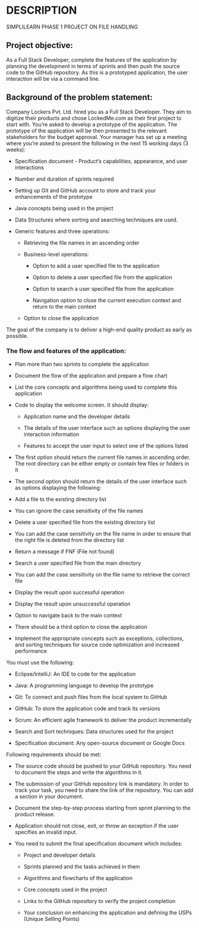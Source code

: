 # DESCRIPTION

SIMPLILEARN PHASE 1 PROJECT ON FILE HANDLING

## Project objective: 

As a Full Stack Developer, complete the features of the application by planning the development in terms of sprints and then push the source code to the GitHub repository. As this is a prototyped application, the user interaction will be via a command line. 

 

## Background of the problem statement:

Company Lockers Pvt. Ltd. hired you as a Full Stack Developer. They aim to digitize their products and chose LockedMe.com as their first project to start with. You’re asked to develop a prototype of the application. The prototype of the application will be then presented to the relevant stakeholders for the budget approval. Your manager has set up a meeting where you’re asked to present the following in the next 15 working days (3 weeks): 

 * Specification document - Product’s capabilities, appearance, and user interactions

 * Number and duration of sprints required 

 * Setting up Git and GitHub account to store and track your enhancements of the prototype 

 * Java concepts being used in the project 

 * Data Structures where sorting and searching techniques are used. 

 * Generic features and three operations: 

    * Retrieving the file names in an ascending order

    *  Business-level operations:

       * Option to add a user specified file to the application

       * Option to delete a user specified file from the application

       * Option to search a user specified file from the application

       * Navigation option to close the current execution context and return to the main context

    * Option to close the application

 

The goal of the company is to deliver a high-end quality product as early as possible. 
 

### The flow and features of the application:

 * Plan more than two sprints to complete the application

 * Document the flow of the application and prepare a flow chart 

 * List the core concepts and algorithms being used to complete this application

 * Code to display the welcome screen. It should display:

    * Application name and the developer details 

    * The details of the user interface such as options displaying the user interaction information 
   
    * Features to accept the user input to select one of the options listed 

 * The first option should return the current file names in ascending order. The root directory can be either empty or contain few files or folders in it

  * The second option should return the details of the user interface such as options displaying the following:

 * Add a file to the existing directory list

 * You can ignore the case sensitivity of the file names 

 * Delete a user specified file from the existing directory list

 * You can add the case sensitivity on the file name in order to ensure that the right file is deleted from the directory list

 * Return a message if FNF (File not found)

 * Search a user specified file from the main directory

 * You can add the case sensitivity on the file name to retrieve the correct file

 * Display the result upon successful operation

 * Display the result upon unsuccessful operation

 * Option to navigate back to the main context

 * There should be a third option to close the application

 * Implement the appropriate concepts such as exceptions, collections, and sorting techniques for source code optimization and increased performance 


 

You must use the following:

 * Eclipse/IntelliJ: An IDE to code for the application 

 * Java: A programming language to develop the prototype 

 * Git: To connect and push files from the local system to GitHub 

 * GitHub: To store the application code and track its versions 

 * Scrum: An efficient agile framework to deliver the product incrementally 

 * Search and Sort techniques: Data structures used for the project 

 * Specification document: Any open-source document or Google Docs 


 

Following requirements should be met:

 * The source code should be pushed to your GitHub repository. You need to document the steps and write the algorithms in it.

 * The submission of your GitHub repository link is mandatory. In order to track your task, you need to share the link of the repository. You can add a section in your document. 

 * Document the step-by-step process starting from sprint planning to the product release. 

 * Application should not close, exit, or throw an exception if the user specifies an invalid input.

 * You need to submit the final specification document which includes: 

    * Project and developer details 

    * Sprints planned and the tasks achieved in them 

    * Algorithms and flowcharts of the application 

    * Core concepts used in the project 

    * Links to the GitHub repository to verify the project completion 

    * Your conclusion on enhancing the application and defining the USPs (Unique Selling Points)
